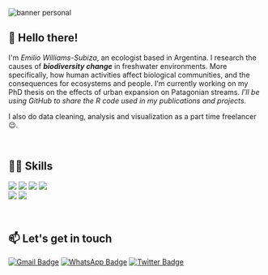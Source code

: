 
![banner personal](https://github.com/ewilsub/ewilsub/assets/135620901/188187e7-0e2c-4144-a85b-64c782aad4f2)

## 👋 Hello there! </br>
I'm  *Emilio Williams-Subiza*, an ecologist based in Argentina. I research the causes of ***biodiversity change*** in freshwater environments. 
More specifically, how human activities affect biological communities, and the consequences for ecosystems and people.
I'm currently working on my PhD thesis on the effects of urban expansion on Patagonian streams. *I'll be using GitHub to share the R code used in my publications and projects.*
&nbsp;


I also do data cleaning, analysis and visualization as a part time freelancer 😉.
&nbsp;

&nbsp;


## 👩‍💻 Skills
<img src="https://img.shields.io/badge/R-276DC3?style=for-the-badge&logo=r&logoColor=white" /> <img src="https://img.shields.io/badge/Plotly-239120?style=for-the-badge&logo=plotly&logoColor=white" />  <img src="https://img.shields.io/badge/Microsoft_Excel-217346?style=for-the-badge&logo=microsoft-excel&logoColor=white" /> <img src="https://img.shields.io/badge/qgis-3.22_białowieża-93b023?&style=for-the-badge&logo=qgis&logoColor=white">  
<img src="https://img.shields.io/badge/Adobe%20Illustrator-FF9A00?style=for-the-badge&logo=adobe%20illustrator&logoColor=white" /> <img src="https://img.shields.io/badge/Adobe%20Photoshop-31A8FF?style=for-the-badge&logo=Adobe%20Photoshop&logoColor=black"/>
&nbsp;

&nbsp;

## 📫 Let's get in touch
[![Gmail Badge](https://img.shields.io/badge/ewilsub@gmail-D14836?style=for-the-badge&logo=gmail&logoColor=white&&link=mailto:ewilsub@gmail.com)](mailto:ewilsub@gmail.com)
[![WhatsApp Badge](https://img.shields.io/badge/542945552622-25D366?style=for-the-badge&logo=whatsapp&logoColor=white)](https://wa.me/542945552622)
[![Twitter Badge](https://img.shields.io/badge/ewilsub-1DA1F2?style=for-the-badge&logo=twitter&logoColor=white&&link=https://twitter.com/ewilsub)](https://twitter.com/ewilsub)



